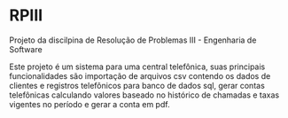 # RPIII
Projeto da discilpina de Resolução de Problemas III - Engenharia de Software

Este projeto é um sistema para uma central telefônica, suas principais funcionalidades são importação de arquivos csv contendo os dados de clientes e registros telefônicos para banco de dados sql, gerar contas telefônicas calculando valores baseado no histórico de chamadas e taxas vigentes no período e gerar a conta em pdf.
